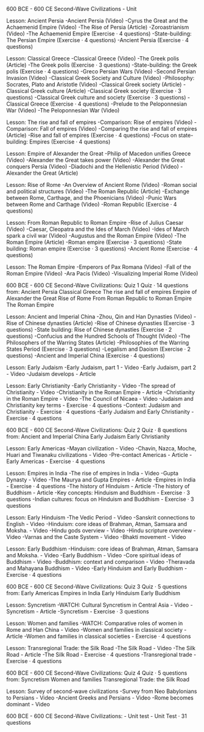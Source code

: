600 BCE - 600 CE Second-Wave Civilizations - Unit

Lesson: Ancient Persia 
-Ancient Persia (Video)
-Cyrus the Great and the Achaemenid Empire (Video)
-The Rise of Persia (Article)
-Zoroastrianism (Video)
-The Achaemenid Empire (Exercise · 4 questions)
-State-building: The Persian Empire (Exercise · 4 questions)
-Ancient Persia (Exercise · 4 questions)

Lesson: Classical Greece
-Classical Greece (Video)
-The Greek polis (Article)
-The Greek polis (Exercise · 3 questions)
-State-building: the Greek polis (Exercise · 4 questions)
-Greco Persian Wars (Video)
-Second Persian Invasion (Video)
-Classical Greek Society and Culture (Video)
-Philosophy: Socrates, Plato and Aristotle (Video)
-Classical Greek society (Article)
-Classical Greek culture (Article)
-Classical Greek society (Exercise · 3 questions)
-Classical Greek culture and society (Exercise · 3 questions)
-Classical Greece (Exercise · 4 questions)
-Prelude to the Peloponnesian War (Video)
-The Peloponnesian War (Video)

Lesson: The rise and fall of empires
-Comparison: Rise of empires (Video)
-Comparison: Fall of empires (Video)
-Comparing the rise and fall of empires (Article)
-Rise and fall of empires (Exercise · 4 questions)
-Focus on state-building: Empires (Exercise · 4 questions)

Lesson: Empire of Alexander the Great
-Philip of Macedon unifies Greece (Video)
-Alexander the Great takes power (Video)
-Alexander the Great conquers Persia (Video)
-Diadochi and the Hellenistic Period (Video)
-Alexander the Great (Article)

Lesson: Rise of Rome
-An Overview of Ancient Rome (Video)
-Roman social and political structures (Video)
-The Roman Republic (Article)
-Exchange between Rome, Carthage, and the Phoenicians (Video)
-Punic Wars between Rome and Carthage (Video)
-Roman Republic (Exercise · 4 questions)

Lesson: From Roman Republic to Roman Empire
-Rise of Julius Caesar (Video)
-Caesar, Cleopatra and the Ides of March (Video)
-Ides of March spark a civil war (Video)
-Augustus and the Roman Empire (Video)
-The Roman Empire (Article)
-Roman empire (Exercise · 3 questions)
-State building: Roman empire (Exercise · 3 questions)
-Ancient Rome (Exercise · 4 questions)

Lesson: The Roman Empire
-Emperors of Pax Romana (Video)
-Fall of the Roman Empire (Video)
-Ara Pacis (Video)
-Visualizing Imperial Rome (Video)

600 BCE - 600 CE Second-Wave Civilizations: Quiz 1
Quiz · 14 questions from:
Ancient Persia
Classical Greece
The rise and fall of empires
Empire of Alexander the Great
Rise of Rome
From Roman Republic to Roman Empire
The Roman Empire

Lesson: Ancient and Imperial China
-Zhou, Qin and Han Dynasties (Video)
-Rise of Chinese dynasties (Article)
-Rise of Chinese dynasties (Exercise · 3 questions)
-State building: Rise of Chinese dynasties (Exercise · 2 questions)
-Confucius and the Hundred Schools of Thought (Video)
-The Philosophers of the Warring States (Article)
-Philosophies of the Warring States Period (Exercise · 3 questions)
-Legalism and Daoism (Exercise · 2 questions)
-Ancient and Imperial China (Exercise · 4 questions)

Lesson: Early Judaism
-Early Judaism, part 1 - Video
-Early Judaism, part 2 - Video
-Judaism develops - Article

Lesson: Early Christianity
-Early Christianity - Video
-The spread of Christianity - Video
-Christianity in the Roman Empire - Article
-Christianity in the Roman Empire - Video
-The Council of Nicaea - Video
-Judaism and Christianity key terms - Exercise · 4 questions
-Context: Judaism and Christianity - Exercise · 4 questions
-Early Judaism and Early Christianity - Exercise · 4 questions

600 BCE - 600 CE Second-Wave Civilizations: Quiz 2
Quiz · 8 questions from:
Ancient and Imperial China
Early Judaism
Early Christianity

Lesson: Early Americas
-Mayan civilization - Video
-Chavin, Nazca, Moche, Huari and Tiwanaku civilizations - Video
-Pre-contact Americas - Article
-Early Americas - Exercise · 4 questions

Lesson: Empires in India
-The rise of empires in India - Video
-Gupta Dynasty - Video
-The Maurya and Gupta Empires - Article
-Empires in India - Exercise · 4 questions
-The history of Hinduism - Article
-The history of Buddhism - Article
-Key concepts: Hinduism and Buddhism - Exercise · 3 questions
-Indian cultures: focus on Hinduism and Buddhism - Exercise · 3 questions

Lesson: Early Hinduism
-The Vedic Period - Video
-Sanskrit connections to English - Video
-Hinduism: core ideas of Brahman, Atman, Samsara and Moksha. - Video
-Hindu gods overview - Video
-Hindu scripture overview - Video
-Varnas and the Caste System - Video
-Bhakti movement - Video

Lesson: Early Buddhism
-Hinduism: core ideas of Brahman, Atman, Samsara and Moksha. - Video
-Early Buddhism - Video
-Core spiritual ideas of Buddhism - Video
-Buddhism: context and comparison - Video
-Theravada and Mahayana Buddhism - Video
-Early Hinduism and Early Buddhism - Exercise · 4 questions

600 BCE - 600 CE Second-Wave Civilizations: Quiz 3
Quiz · 5 questions from:
Early Americas
Empires in India
Early Hinduism
Early Buddhism

Lesson: Syncretism
-WATCH: Cultural Syncretism in Central Asia - Video
-Syncretism - Article
-Syncretism - Exercise · 3 questions

Lesson: Women and families
-WATCH: Comparative roles of women in Rome and Han China - Video
-Women and families in classical society - Article
-Women and families in classical societies - Exercise · 4 questions

Lesson: Transregional Trade: the Silk Road
-The Silk Road - Video
-The Silk Road - Article
-The Silk Road - Exercise · 4 questions
-Transregional trade - Exercise · 4 questions

600 BCE - 600 CE Second-Wave Civilizations: Quiz 4
Quiz · 5 questions from:
Syncretism
Women and families
Transregional Trade: the Silk Road

Lesson: Survey of second-wave civilizations
-Survey from Neo Babylonians to Persians - Video
-Ancient Greeks and Persians - Video
-Rome becomes dominant - Video

600 BCE - 600 CE Second-Wave Civilizations: - Unit test - Unit Test · 31 questions